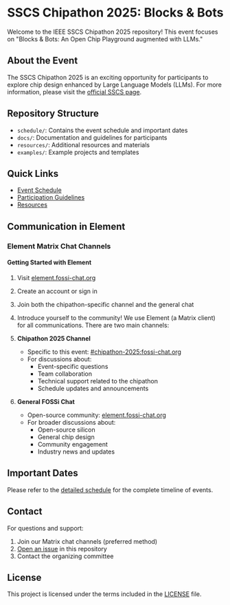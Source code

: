 # SSCS Chipathon 2025: Blocks & Bots

Welcome to the IEEE SSCS Chipathon 2025 repository! This event focuses on "Blocks & Bots: An Open Chip Playground augmented with LLMs."

## About the Event

The SSCS Chipathon 2025 is an exciting opportunity for participants to explore chip design enhanced by Large Language Models (LLMs). For more information, please visit the [official SSCS page](https://sscs.ieee.org/technical-committees/tc-ose/sscs-pico-design-contest/).

## Repository Structure

- `schedule/`: Contains the event schedule and important dates
- `docs/`: Documentation and guidelines for participants
- `resources/`: Additional resources and materials
- `examples/`: Example projects and templates

## Quick Links

- [Event Schedule](schedule/README.md)
- [Participation Guidelines](docs/guidelines.md)
- [Resources](docs/resources.md)

## Communication in Element

### Element Matrix Chat Channels
#### Getting Started with Element
1. Visit [element.fossi-chat.org](https://element.fossi-chat.org/)
2. Create an account or sign in
3. Join both the chipathon-specific channel and the general chat
4. Introduce yourself to the community!
We use Element (a Matrix client) for all communications. There are two main channels:

1. **Chipathon 2025 Channel**
   - Specific to this event: [#chipathon-2025:fossi-chat.org](https://matrix.to/#/#chipathon-2025:fossi-chat.org)
   - For discussions about:
     - Event-specific questions
     - Team collaboration
     - Technical support related to the chipathon
     - Schedule updates and announcements

2. **General FOSSi Chat**
   - Open-source community: [element.fossi-chat.org](https://element.fossi-chat.org/)
   - For broader discussions about:
     - Open-source silicon
     - General chip design
     - Community engagement
     - Industry news and updates



## Important Dates

Please refer to the [detailed schedule](schedule/README.md) for the complete timeline of events.

## Contact

For questions and support:
1. Join our Matrix chat channels (preferred method)
2. [Open an issue](../../issues) in this repository
3. Contact the organizing committee

## License

This project is licensed under the terms included in the [LICENSE](LICENSE) file.
